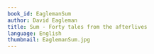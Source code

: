 ```yaml
---
book_id: EaglemanSum
author: David Eagleman
title: Sum - Forty tales from the afterlives
language: English
thumbnail: EaglemanSum.jpg
---
```

